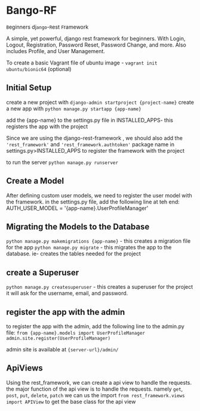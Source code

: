 # Bango-RF

`B`eginners dj`ango`-`R`est `F`ramework

A simple, yet powerful, django rest framework for beginners.
With Login, Logout, Registration, Password Reset, Password Change, and more.
Also includes Profile, and User Management.

To create a basic Vagrant file of ubuntu image - `vagrant init ubuntu/bionic64` (optional)


## Initial Setup
create a new project with `django-admin startproject {project-name}`
create a new app with `python manage.py startapp {app-name}`

add the {app-name} to the settings.py file in INSTALLED_APPS- this registers the app with the project

Since we are using the django-rest-framework , we should also add the `'rest_framework'` and `'rest_framework.authtoken'` package name in settings.py>INSTALLED_APPS to register the framework with the project

to run the server `python manage.py runserver`


## Create a Model
After defining custom user models, we need to register the user model with the framework.
in the settings.py file, add the following line at teh end:
AUTH_USER_MODEL = '{app-name}.UserProfileManager'

## Migrating the Models to the Database
`python manage.py makemigrations {app-name}` - this creates a migration file for the app
`python manage.py migrate` - this migrates the app to the database. ie- creates the tables needed for the project

## create a Superuser
`python manage.py createsuperuser` - this creates a superuser for the project
it will ask for the username, email, and password.

## register the app with the admin
to register the app with the admin, add the following line to the admin.py file:
`from {app-name}.models import UserProfileManager`
`admin.site.register(UserProfileManager)`

admin site is available at `{server-url}/admin/`

## ApiViews
 Using the rest_framework, we can create a api view to handle the requests.
 the major function of the api view is to handle the requests. namely `get`, `post`, `put`, `delete`, `patch`
 we can us the import
    `from rest_framework.views import APIView` to get the base class for the api view
